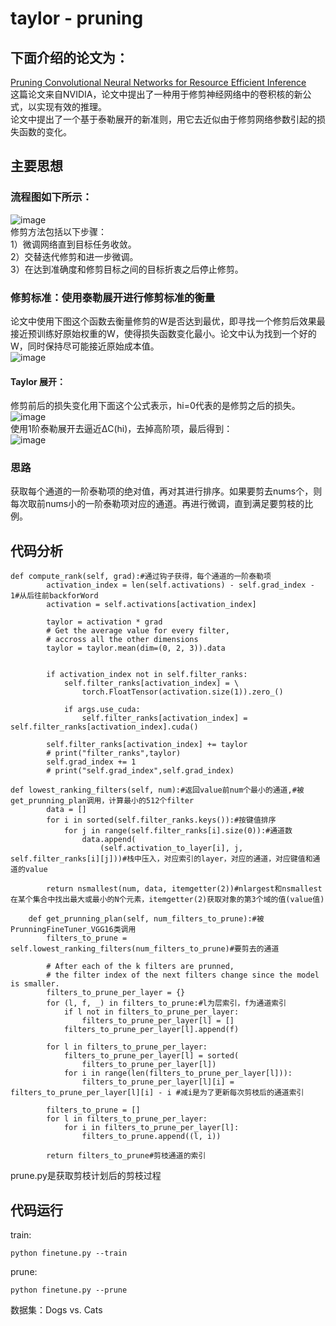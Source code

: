 # taylor - pruning
## 下面介绍的论文为：  
[Pruning Convolutional Neural Networks for Resource Efficient Inference](https://arxiv.org/abs/1611.06440)   
这篇论文来自NVIDIA，论文中提出了一种用于修剪神经网络中的卷积核的新公式，以实现有效的推理。  
论文中提出了一个基于泰勒展开的新准则，用它去近似由于修剪网络参数引起的损失函数的变化。  
## 主要思想
### 流程图如下所示：  
![image](https://user-images.githubusercontent.com/80331072/114808562-1e7f7400-9ddb-11eb-96ca-7ef0f5946b4f.png)  
修剪方法包括以下步骤：  
1）微调网络直到目标任务收敛。  
2）交替迭代修剪和进一步微调。  
3）在达到准确度和修剪目标之间的目标折衷之后停止修剪。  
### 修剪标准：使用泰勒展开进行修剪标准的衡量  
论文中使用下图这个函数去衡量修剪的W是否达到最优，即寻找一个修剪后效果最接近预训练好原始权重的W，使得损失函数变化最小。论文中认为找到一个好的W，同时保持尽可能接近原始成本值。  
![image](https://user-images.githubusercontent.com/80331072/114808889-bd0bd500-9ddb-11eb-8689-b9f575fd5602.png)
#### Taylor 展开：
修剪前后的损失变化用下面这个公式表示，hi=0代表的是修剪之后的损失。  
![image](https://user-images.githubusercontent.com/80331072/114809170-458a7580-9ddc-11eb-9062-79f99f520a35.png)  
使用1阶泰勒展开去逼近∆C(hi)，去掉高阶项，最后得到：  
![image](https://user-images.githubusercontent.com/80331072/114809276-710d6000-9ddc-11eb-98ff-be7fac126726.png)  

### 思路
获取每个通道的一阶泰勒项的绝对值，再对其进行排序。如果要剪去nums个，则每次取前nums小的一阶泰勒项对应的通道。再进行微调，直到满足要剪枝的比例。 

## 代码分析
```
def compute_rank(self, grad):#通过钩子获得，每个通道的一阶泰勒项
        activation_index = len(self.activations) - self.grad_index - 1#从后往前backforWord
        activation = self.activations[activation_index]

        taylor = activation * grad
        # Get the average value for every filter, 
        # accross all the other dimensions
        taylor = taylor.mean(dim=(0, 2, 3)).data


        if activation_index not in self.filter_ranks:
            self.filter_ranks[activation_index] = \
                torch.FloatTensor(activation.size(1)).zero_()

            if args.use_cuda:
                self.filter_ranks[activation_index] = self.filter_ranks[activation_index].cuda()

        self.filter_ranks[activation_index] += taylor
        # print("filter_ranks",taylor)
        self.grad_index += 1
        # print("self.grad_index",self.grad_index)
```
```
def lowest_ranking_filters(self, num):#返回value前num个最小的通道,#被get_prunning_plan调用，计算最小的512个filter
        data = []
        for i in sorted(self.filter_ranks.keys()):#按键值排序
            for j in range(self.filter_ranks[i].size(0)):#通道数
                data.append(
                    (self.activation_to_layer[i], j, self.filter_ranks[i][j]))#栈中压入，对应索引的layer，对应的通道，对应键值和通道的value

        return nsmallest(num, data, itemgetter(2))#nlargest和nsmallest在某个集合中找出最大或最小的N个元素，itemgetter(2)获取对象的第3个域的值(value值)
```
```
    def get_prunning_plan(self, num_filters_to_prune):#被PrunningFineTuner_VGG16类调用
        filters_to_prune = self.lowest_ranking_filters(num_filters_to_prune)#要剪去的通道

        # After each of the k filters are prunned,
        # the filter index of the next filters change since the model is smaller.
        filters_to_prune_per_layer = {}
        for (l, f, _) in filters_to_prune:#l为层索引，f为通道索引
            if l not in filters_to_prune_per_layer:
                filters_to_prune_per_layer[l] = []
            filters_to_prune_per_layer[l].append(f)

        for l in filters_to_prune_per_layer:
            filters_to_prune_per_layer[l] = sorted(
                filters_to_prune_per_layer[l])
            for i in range(len(filters_to_prune_per_layer[l])):
                filters_to_prune_per_layer[l][i] = filters_to_prune_per_layer[l][i] - i #减i是为了更新每次剪枝后的通道索引

        filters_to_prune = []
        for l in filters_to_prune_per_layer:
            for i in filters_to_prune_per_layer[l]:
                filters_to_prune.append((l, i))

        return filters_to_prune#剪枝通道的索引
```
prune.py是获取剪枝计划后的剪枝过程

## 代码运行
train:
```
python finetune.py --train
```
prune:
```
python finetune.py --prune
```
数据集：Dogs vs. Cats



